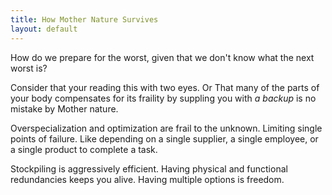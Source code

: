 ```yaml
---
title: How Mother Nature Survives
layout: default
---
```


How do we prepare for the worst, given that we don\'t know what the next
worst is?

Consider that your reading this with two eyes. Or That many of the parts
of your body compensates for its fraility by suppling you with *a
backup* is no mistake by Mother nature.

Overspecialization and optimization are frail to the unknown. Limiting
single points of failure. Like depending on a single supplier, a single
employee, or a single product to complete a task.

Stockpiling is aggressively efficient. Having physical and functional
redundancies keeps you alive. Having multiple options is freedom.
